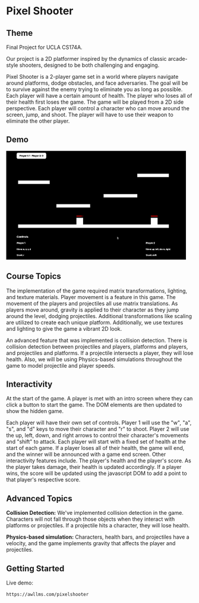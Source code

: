 # Pixel Shooter

## Theme
Final Project for UCLA CS174A.

Our project is a 2D platformer inspired by the dynamics of classic arcade-style shooters, designed to be both challenging and engaging.

Pixel Shooter is a 2-player game set in a world where players navigate around platforms, dodge obstacles, and face adversaries. The goal will be to survive against the enemy trying to eliminate you as long as possible. Each player will have a certain amount of health. The player who loses all of their health first loses the game. The game will be played from a 2D side perspective. Each player will control a character who can move around the screen, jump, and shoot. The player will have to use their weapon to eliminate the other player.

## Demo

<img alt="pixel shooter demo" src="assets/pixelshooter.gif" />

## Course Topics
The implementation of the game required matrix transformations, lighting, and texture materials. Player movement is a feature in this game. The movement of the players and projectiles all use matrix translations. As players move around, gravity is applied to their character as they jump around the level, dodging projectiles. Additional transformations like scaling are utilized to create each unique platform. Additionally, we use textures and lighting to give the game a vibrant 2D look.

An advanced feature that was implemented is collision detection. There is collision detection between projectiles and players, platforms and players, and projectiles and platforms. If a projectile intersects a player, they will lose health. Also, we will be using Physics-based simulations throughout the game to model projectile and player speeds.

## Interactivity
At the start of the game. A player is met with an intro screen where they can click a button to start the game. The DOM elements are then updated to show the hidden game.

Each player will have their own set of controls. Player 1 will use the "w", "a", "s", and "d" keys to move their character and "r" to shoot. Player 2 will use the up, left, down, and right arrows to control their character's movements and "shift" to attack. Each player will start with a fixed set of health at the start of each game. If a player loses all of their health, the game will end, and the winner will be announced with a game end screen.
Other interactivity features include. The player's health and the player's score. As the player takes damage, their health is updated accordingly. If a player wins, the score will be updated using the javascript DOM to add a point to that player's respective score.

## Advanced Topics
**Collision Detection:** We've implemented collision detection in the game. Characters will not fall through those objects when they interact with platforms or projectiles. If a projectile hits a character, they will lose health.

**Physics-based simulation:** Characters, health bars, and projectiles have a velocity, and the game implements gravity that affects the player and projectiles.

## Getting Started
Live demo:

```
https://awllms.com/pixelshooter
```
